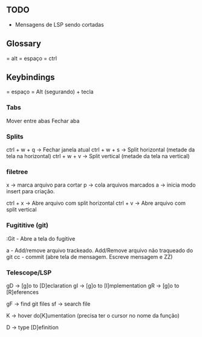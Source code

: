 ## TODO
- Mensagens de LSP sendo cortadas

## Glossary
<M> = alt
<leader> = espaço
<C> = ctrl

## Keybindings
<leader> = espaço
<M-tecla> = Alt (segurando) + tecla


### Tabs
<M-h> <M-w> Mover entre abas
<M-w> Fechar aba

### Splits
ctrl + w + q -> Fechar janela atual
ctrl + w + s -> Split horizontal (metade da tela na horizontal) 
ctrl + w + v -> Split vertical (metade da tela na vertical)

### filetree
x -> marca arquivo para cortar
p -> cola arquivos marcados
a -> inicia modo insert para criação.

ctrl + x -> Abre arquivo com split horizontal
ctrl + v -> Abre arquivo com split vertical

### Fugititive (git)
:Git - Abre a tela do fugitive

a - Add/remove arquivo trackeado. Add/Remove arquivo não traqueado do git
cc - commit (abre tela de mensagem. Escreve mensagem e ZZ)


### Telescope/LSP
gD -> [g]o to [D]eclaration
gI -> [g]o to [I]mplementation
gR -> [g]o to [R]eferences

<leader>gF -> find git files
<leader>sf -> search file

K -> hover do[K]umentation (precisa ter o cursor no nome da função)

<leader>D -> type [D]efinition
